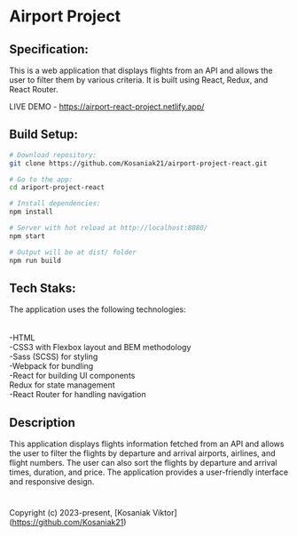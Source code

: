 <h1>Airport Project</h1>

## Specification:

This is a web application that displays flights from an API and allows the user to filter them by various criteria. It is built using React, Redux, and React Router.

LIVE DEMO - https://airport-react-project.netlify.app/

## Build Setup:

```bash
# Download repository:
git clone https://github.com/Kosaniak21/airport-project-react.git

# Go to the app:
cd ariport-project-react

# Install dependencies:
npm install

# Server with hot reload at http://localhost:8080/
npm start

# Output will be at dist/ folder
npm run build
```

## Tech Staks:

The application uses the following technologies:<br />
<br />
<br />-HTML
<br />-CSS3 with Flexbox layout and BEM methodology
<br />-Sass (SCSS) for styling
<br />-Webpack for bundling
<br />-React for building UI components
<br />Redux for state management
<br />-React Router for handling navigation

## Description

This application displays flights information fetched from an API and allows the user to filter the flights by departure and arrival airports, airlines, and flight numbers. The user can also sort the flights by departure and arrival times, duration, and price. The application provides a user-friendly interface and responsive design.

<div><h1></h1></div>

Copyright (c) 2023-present, [Kosaniak Viktor] (https://github.com/Kosaniak21)
